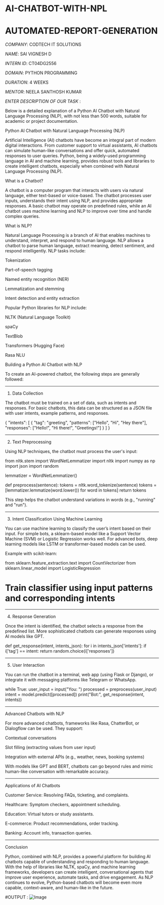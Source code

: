 # AI-CHATBOT-WITH-NPL
# AUTOMATED-REPORT-GENERATION

*COMPANY*: CODTECH IT SOLUTIONS

*NAME*: SAI VIGNESH D

*INTERN ID*: CT04DG2556

*DOMAIN*: PYTHON PROGRAMMING

*DURATION*: 4 WEEKS

*MENTOR*: NEELA SANTHOSH KUMAR

*ENTER DESCRIPTION OF OUR TASK* :

Below is a detailed explanation of a Python AI Chatbot with Natural Language Processing (NLP), with not less than 500 words, suitable for academic or project documentation.

Python AI Chatbot with Natural Language Processing (NLP)

Artificial Intelligence (AI) chatbots have become an integral part of modern digital interactions. From customer support to virtual assistants, AI chatbots can simulate human-like conversations and offer quick, automated responses to user queries. Python, being a widely-used programming language in AI and machine learning, provides robust tools and libraries to create intelligent chatbots, especially when combined with Natural Language Processing (NLP).

What is a Chatbot?

A chatbot is a computer program that interacts with users via natural language, either text-based or voice-based. The chatbot processes user inputs, understands their intent using NLP, and provides appropriate responses. A basic chatbot may operate on predefined rules, while an AI chatbot uses machine learning and NLP to improve over time and handle complex queries.

What is NLP?

Natural Language Processing is a branch of AI that enables machines to understand, interpret, and respond to human language. NLP allows a chatbot to parse human language, extract meaning, detect sentiment, and respond intelligently. NLP tasks include:

Tokenization

Part-of-speech tagging

Named entity recognition (NER)

Lemmatization and stemming

Intent detection and entity extraction


Popular Python libraries for NLP include:

NLTK (Natural Language Toolkit)

spaCy

TextBlob

Transformers (Hugging Face)

Rasa NLU


Building a Python AI Chatbot with NLP

To create an AI-powered chatbot, the following steps are generally followed:


---

1. Data Collection

The chatbot must be trained on a set of data, such as intents and responses. For basic chatbots, this data can be structured as a JSON file with user intents, example patterns, and responses.

{
  "intents": [
    {
      "tag": "greeting",
      "patterns": ["Hello", "Hi", "Hey there"],
      "responses": ["Hello!", "Hi there!", "Greetings!"]
    }
  ]
}


---

2. Text Preprocessing

Using NLP techniques, the chatbot must process the user's input:

from nltk.stem import WordNetLemmatizer
import nltk
import numpy as np
import json
import random

lemmatizer = WordNetLemmatizer()

def preprocess(sentence):
    tokens = nltk.word_tokenize(sentence)
    tokens = [lemmatizer.lemmatize(word.lower()) for word in tokens]
    return tokens

This step helps the chatbot understand variations in words (e.g., "running" and "run").


---

3. Intent Classification Using Machine Learning

You can use machine learning to classify the user’s intent based on their input. For simple bots, a sklearn-based model like a Support Vector Machine (SVM) or Logistic Regression works well. For advanced bots, deep learning models like LSTM or transformer-based models can be used.

Example with scikit-learn:

from sklearn.feature_extraction.text import CountVectorizer
from sklearn.linear_model import LogisticRegression

# Train classifier using input patterns and corresponding intents


---

4. Response Generation

Once the intent is identified, the chatbot selects a response from the predefined list. More sophisticated chatbots can generate responses using AI models like GPT.

def get_response(intent, intents_json):
    for i in intents_json['intents']:
        if i['tag'] == intent:
            return random.choice(i['responses'])


---

5. User Interaction

You can run the chatbot in a terminal, web app (using Flask or Django), or integrate it with messaging platforms like Telegram or WhatsApp.

while True:
    user_input = input("You: ")
    processed = preprocess(user_input)
    intent = model.predict([processed])
    print("Bot:", get_response(intent, intents))


---

Advanced Chatbots with NLP

For more advanced chatbots, frameworks like Rasa, ChatterBot, or Dialogflow can be used. They support:

Contextual conversations

Slot filling (extracting values from user input)

Integration with external APIs (e.g., weather, news, booking systems)


With models like GPT and BERT, chatbots can go beyond rules and mimic human-like conversation with remarkable accuracy.


---

Applications of AI Chatbots

Customer Service: Resolving FAQs, ticketing, and complaints.

Healthcare: Symptom checkers, appointment scheduling.

Education: Virtual tutors or study assistants.

E-commerce: Product recommendations, order tracking.

Banking: Account info, transaction queries.



---

Conclusion

Python, combined with NLP, provides a powerful platform for building AI chatbots capable of understanding and responding to human language. With the help of libraries like NLTK, spaCy, and machine learning frameworks, developers can create intelligent, conversational agents that improve user experience, automate tasks, and drive engagement. As NLP continues to evolve, Python-based chatbots will become even more capable, context-aware, and human-like in the future.

#OUTPUT :
![Image](https://github.com/user-attachments/assets/4659226e-86d9-4f86-8bff-3ee5697376d0)
